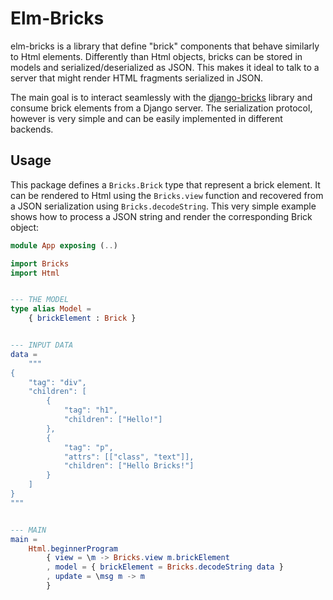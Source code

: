# Elm-Bricks

elm-bricks is a library that define "brick" components that behave similarly
to Html elements. Differently than Html objects, bricks can be 
stored in models and serialized/deserialized as JSON. This makes it ideal to
talk to a server that might render HTML fragments serialized in JSON.

The main goal is to interact seamlessly with the [django-bricks](https://github.com/fabiommendes/django-bricks/) 
library and consume brick elements from a Django server. The serialization 
protocol, however is very simple and can be easily implemented in different
backends. 


## Usage

This package defines a `Bricks.Brick` type that represent a brick element. It can be 
rendered to Html using the `Bricks.view` function and recovered from a JSON
serialization using `Bricks.decodeString`. This very simple example shows 
how to process a JSON string and render the corresponding Brick object:

```elm
module App exposing (..)

import Bricks
import Html


--- THE MODEL
type alias Model =
    { brickElement : Brick }


--- INPUT DATA
data =
    """
{
    "tag": "div",
    "children": [
        {
            "tag": "h1",
            "children": ["Hello!"]
        },
        {
            "tag": "p",
            "attrs": [["class", "text"]],
            "children": ["Hello Bricks!"]
        }
    ]
}
"""


--- MAIN
main =
    Html.beginnerProgram
        { view = \m -> Bricks.view m.brickElement
        , model = { brickElement = Bricks.decodeString data }
        , update = \msg m -> m
        }
```